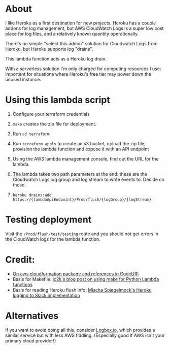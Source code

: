 About
==========================

I like Heroku as a first destination for new projects. Heroku has a couple addons for log management, but AWS CloudWatch Logs is a super low cost place for log files, and a relatively known quantity operationally.

There's no simple "select this addon" solution for Cloudwatch Logs from Heroku, but Heroku supports log "drains".

This lambda function acts as a Heroku log drain.

With a serverless solution I'm only charged for computing resources I use: important for situations where Heroku's free tier may power down the unused instance.

Using this lambda script
=========================

  1. Configure your terraform credentials 

  2. `make` creates the zip file for deployment.

  3. Run `cd terraform`

  4. Run `terraform apply` to create an s3 bucket, upload the zip file, provision the lambda function and expose it with an API endpoint

  5. Using the AWS lambda management console, find out the URL for the lambda.
  6. The lambda takes two path parameters at the end: these are the Cloudwatch Logs log group and log stream to write events to. Decide on these.
  7. `heroku drains:add https://{lambdaApiEndpoint}/Prod/flush/{logGroup}/{logStream}`

Testing deployment
========================

Visit the `/Prod/flush/test/testing` route and you should not get errors in the CloudWatch logs for the lambda function.


Credit:
==========================

  * [On aws cloudformation package and references in CodeURI](https://github.com/awslabs/serverless-application-model/issues/61#issuecomment-311066225)
  * Basis for Makefile: [jc2k's blog post on using make for Python Lambda functions](https://unrouted.io/2016/07/21/use-make/)
  * Basis for reading Heroku flush info: [Mischa Spiegelmock's Heroku logging to Slack implementation](https://spiegelmock.com/2017/10/26/heroku-logging-to-aws-lambda/)

Alternatives
=========================

If you want to avoid doing all this, consider [Logbox.io](https://logbox.io/?r=rwilcox), which provides a similar service but with less AWS fiddling. (Especially good if AWS isn't your primary cloud provider!)
